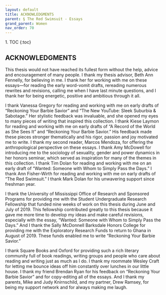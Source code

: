 ```yaml
---
layout: default
title: ACKNOWLEDGMENTS
parent: § The Red Swimsuit - Essays
grand_parent: Women 
nav_order: 70 
---
```

<style>
.dont-break-out {
  /* These are technically the same, but use both */
  overflow-wrap: break-word;
  word-wrap: break-word;

  -ms-word-break: break-all;
  /* This is the dangerous one in WebKit, as it breaks things wherever */
  word-break: break-all;
  /* Instead use this non-standard one: */
  word-break: break-word;
}
</style>

<div class="dont-break-out" markdown="1">
1. TOC
{:toc}

## ACKNOWLEDGMENTS

This thesis would not have reached its fullest form without the help, advice and encouragement of many people. I thank my thesis advisor, Beth Ann Fennelly, for believing in me. I thank her for working with me on these essays—for reading the early word-vomit drafts, rereading numerous rewrites and revisions, calling me when I have last minute questions, and I thank her for being energetic, positive and ambitious through it all.

I thank Vanessa Gregory for reading and working with me on early drafts of “Reckoning Your Barbie Savior” and “The New YouTube: Sleek Suburbia & Sabotage.” Her stylistic feedback was invaluable, and she opened my eyes to many pieces of writing that inspired this collection. I thank Kiese Laymon for reading and working with me on early drafts of “A Record of the World as She Sees It” and “Reckoning Your Barbie Savior.” His feedback made these pieces stronger thematically and his rigor, passion and joy motivated me to write. I thank my second reader, Marcos Mendoza, for offering the anthropological perspective on these essays. I thank Amy McDowell for introducing me to the sociology of sexuality, gender and power dynamics in her honors seminar, which served as inspiration for many of the themes in this collection. I thank Tim Dolan for reading and working with me on an early draft of “Wanted: Someone with Whom to Simply Pass the Days.” I thank Ann Fisher-Wirth for reading and working with me on early drafts of “The Red Swimsuit.” I thank Mark Dolan for his unwavering support since freshman year.

I thank the University of Mississippi Office of Research and Sponsored Programs for providing me with the Student Undergraduate Research Fellowship that funded nine weeks of work on this thesis during June and July of 2019. This fellowship contributed greatly to this thesis because it gave me more time to develop my ideas and make careful revisions, especially with the essay, “Wanted: Someone with Whom to Simply Pass the Days.” And I thank the Sally McDonnell Barksdale Honors College for providing me with the Exploratory Research Funds to return to Ghana in August of 2019. These funds enabled me to write “Reckoning Your Barbie Savior.”

I thank Square Books and Oxford for providing such a rich literary community full of book readings, writing groups and people who care about reading and writing just as much as I do. I thank my roommate Wesley Craft for letting me bounce ideas off him constantly over lunches in our little house. I thank my friend Brendan Ryan for his feedback on “Reckoning Your Barbie Savior” and for copy-editing all of the essays. And I thank my parents, Mike and Judy Knirnschild, and my partner, Drew Ramsey, for being my support network and for always making me laugh.


</div>
